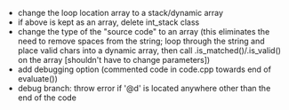 * change the loop location array to a stack/dynamic array
* if above is kept as an array, delete int_stack class
* change the type of the "source code" to an array
    (this eliminates the need to remove spaces from the string; loop through the string and place valid chars into
    a dynamic array, then call .is_matched()/.is_valid() on the array [shouldn't have to change parameters])
* add debugging option (commented code in code.cpp towards end of evaluate())
* debug branch: throw error if '@d' is located anywhere other than the end of the code
